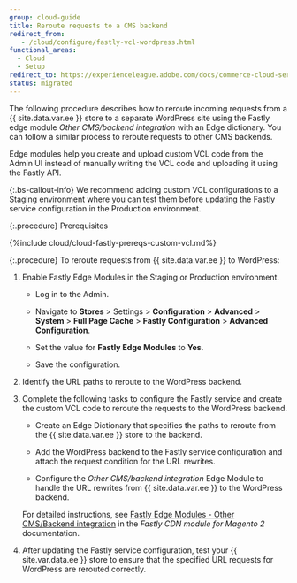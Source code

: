 ```yaml
---
group: cloud-guide
title: Reroute requests to a CMS backend
redirect_from:
   - /cloud/configure/fastly-vcl-wordpress.html
functional_areas:
  - Cloud
  - Setup
redirect_to: https://experienceleague.adobe.com/docs/commerce-cloud-service/user-guide/cdn/custom-vcl-snippets/fastly-vcl-wordpress.html
status: migrated
---
```


The following procedure describes how to reroute incoming requests from a {{ site.data.var.ee }} store to a separate WordPress site using the Fastly edge module _Other CMS/backend integration_ with an Edge dictionary.  You can follow a similar process to reroute requests to other CMS backends.

Edge modules help you create and upload custom VCL code from the Admin UI instead of manually writing the VCL code and uploading it using the Fastly API.

 {:.bs-callout-info}
We recommend adding custom VCL configurations to a Staging environment where you can test them before updating the Fastly service configuration in the Production environment.

{:.procedure}
Prerequisites

{%include cloud/cloud-fastly-prereqs-custom-vcl.md%}

{:.procedure}
To reroute requests from {{ site.data.var.ee }} to WordPress:

1. Enable Fastly Edge Modules in the Staging or Production environment.

   -  Log in to the Admin.

   -  Navigate to **Stores** > Settings > **Configuration** > **Advanced** > **System** > **Full Page Cache** > **Fastly Configuration** > **Advanced Configuration**.

   -  Set the value for **Fastly Edge Modules** to **Yes**.

   -  Save the configuration.

1. Identify the URL paths to reroute to the WordPress backend.

1. Complete the following tasks to configure the Fastly service and create the custom VCL code to reroute the requests to the WordPress backend.

   -  Create an Edge Dictionary that specifies the paths to reroute from the {{ site.data.var.ee }} store to the backend.

   -  Add the WordPress backend to the Fastly service configuration and attach the request condition for the URL rewrites.

   -  Configure the *Other CMS/backend integration* Edge Module to handle the URL rewrites from {{ site.data.var.ee }} to the WordPress backend.

   For detailed instructions, see [Fastly Edge Modules - Other CMS/Backend integration](https://github.com/fastly/fastly-magento2/blob/master/Documentation/Guides/Edge-Modules/EDGE-MODULE-OTHER-CMS-INTEGRATION.md) in the _Fastly CDN module for Magento 2_ documentation.

1. After updating the Fastly service configuration, test your {{ site.var.data.ee }} store to ensure that the specified URL requests for WordPress are rerouted correctly.
